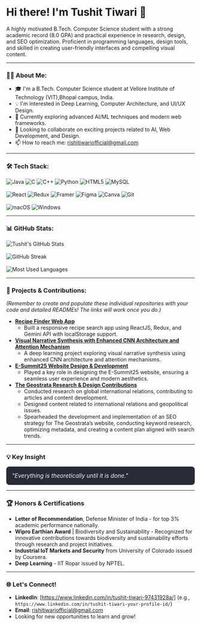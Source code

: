 <h1>Hi there! I'm Tushit Tiwari 👋</h1>

<p>
  A highly motivated B.Tech. Computer Science student with a strong academic record (8.0 GPA) and practical experience in research, design, and SEO optimization. Proficient in programming languages, design tools, and skilled in creating user-friendly interfaces and compelling visual content.
</p>

---

### 🙋‍♂️ About Me:

* 🎓 I'm a B.Tech. Computer Science student at Vellore Institute of Technology (VIT),Bhopal campus, India.
* 💡 I'm interested in Deep Learning, Computer Architecture, and UI/UX Design.
* 🚀 Currently exploring advanced AI/ML techniques and modern web frameworks.
* 🤝 Looking to collaborate on exciting projects related to AI, Web Development, and Design.
* 📫 How to reach me: rishitiwariofficial@gmail.com

---

### 🛠️ Tech Stack:

<p>
  <img src="https://img.shields.io/badge/Java-007396?style=for-the-badge&logo=java&logoColor=white" alt="Java" />
  <img src="https://img.shields.io/badge/C-A8B9CC?style=for-the-badge&logo=c&logoColor=white" alt="C" />
  <img src="https://img.shields.io/badge/C%2B%2B-00599C?style=for-the-badge&logo=cplusplus&logoColor=white" alt="C++" />
  <img src="https://img.shields.io/badge/Python-3776AB?style=for-the-badge&logo=python&logoColor=white" alt="Python" />
  <img src="https://img.shields.io/badge/HTML5-E34F26?style=for-the-badge&logo=html5&logoColor=white" alt="HTML5" />
  <img src="https://img.shields.io/badge/MySQL-4479A1?style=for-the-badge&logo=mysql&logoColor=white" alt="MySQL" />
  <br><br>
  <img src="https://img.shields.io/badge/React-61DAFB?style=for-the-badge&logo=react&logoColor=black" alt="React" />
  <img src="https://img.shields.io/badge/Redux-764ABC?style=for-the-badge&logo=redux&logoColor=white" alt="Redux" />
  <img src="https://img.shields.io/badge/Framer-0055FF?style=for-the-badge&logo=framer&logoColor=white" alt="Framer" />
  <img src="https://img.shields.io/badge/Figma-F24E1E?style=for-the-badge&logo=figma&logoColor=white" alt="Figma" />
  <img src="https://img.shields.io/badge/Canva-00C4CC?style=for-the-badge&logo=canva&logoColor=white" alt="Canva" />
  <img src="https://img.shields.io/badge/Git-F05032?style=for-the-badge&logo=git&logoColor=white" alt="Git" />
  <br><br>
  <img src="https://img.shields.io/badge/macOS-000000?style=for-the-badge&logo=apple&logoColor=white" alt="macOS" />
  <img src="https://img.shields.io/badge/Windows-0078D4?style=for-the-badge&logo=windows&logoColor=white" alt="Windows" />
</p>

---

### 📊 GitHub Stats:

<p>
  <img src="https://github-readme-stats.vercel.app/api?username=tushit24&show_icons=true&theme=vue-dark&hide_border=true&count_private=true&line_height=25" alt="Tushit's GitHub Stats" />
  <br><br>
  <img src="https://github-readme-streak-stats.herokuapp.com/?user=tushit24&theme=vue-dark&hide_border=true&line_height=25" alt="GitHub Streak" />
  <br><br>
  <img src="https://github-readme-stats.vercel.app/api/top-langs/?username=tushit24&layout=compact&theme=vue-dark&hide_border=true" alt="Most Used Languages" />
</p>

---

### 🚀 Projects & Contributions:

*(Remember to create and populate these individual repositories with your code and detailed READMEs! The links will work once you do.)*

* **[Recipe Finder Web App](https://recipe-finder-six-murex.vercel.app/)**
    * Built a responsive recipe search app using ReactJS, Redux, and Gemini API with localStorage support.
* **[Visual Narrative Synthesis with Enhanced CNN Architecture and Attention Mechanism](https://github.com/tushit24/visual-narrative-synthesis)**
    * A deep learning project exploring visual narrative synthesis using enhanced CNN architecture and attention mechanisms.
* **[E-Summit25 Website Design & Development](https://www.ecellvitbhopal.in/esummit2025)**
    * Played a key role in designing the E-Summit25 website, ensuring a seamless user experience and modern aesthetics.
* **[The Geostrata Research & Design Contributions](https://docs.google.com/document/d/1Hx_r-wy_uvmYzOjN6buPhu9TLsQgyYdEwe2tiEqn4Cg/edit?tab=t.0)**
    * Conducted research on global international relations, contributing to articles and content development.
    * Designed content related to international relations and geopolitical issues.
    * Spearheaded the development and implementation of an SEO strategy for The Geostrata’s website, conducting keyword research, optimizing metadata, and creating a content plan aligned with search trends.

---

### 💡 Key Insight

<div style="background-color: #282a36; padding: 15px; border-radius: 8px; margin: 10px 0;">
  <p style="color: #F8F8F2; font-style: italic; font-size: 1.1em; text-align: left; margin: 0;">
    "Everything is theoretically until it is done."
  </p>
</div>

---

### 🏆 Honors & Certifications

* **Letter of Recommendation**, Defense Minister of India - for top 3% academic performance nationally.
* **Wipro Earthian Award** | Biodiversity and Sustainability - Recognized for innovative contributions towards biodiversity and sustainability efforts through research and project initiatives.
* **Industrial IoT Markets and Security** from University of Colorado issued by Coursera.
* **Deep Learning** - IIT Ropar issued by NPTEL.

---

### 🌐 Let's Connect!

* **LinkedIn**: [https://www.linkedin.com/in/tushit-tiwari-97431928a/] (e.g., `https://www.linkedin.com/in/tushit-tiwari-your-profile-id/`)
* **Email**: rishitiwariofficial@gmail.com
* Looking for new opportunities to learn and grow!
